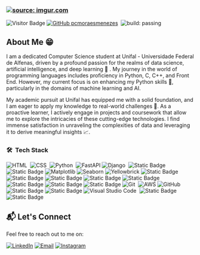### <a href="https://imgur.com/tCl4wLY"><img src="https://i.imgur.com/tCl4wLY.png" title="source: imgur.com" /></a>

![Visitor Badge](https://api.visitorbadge.io/api/VisitorHit?user=pcmoraesmenezes&repo=README&countColor=%230051AB&style=flat&label=Visitors)
[![GitHub pcmoraesmenezes](https://img.shields.io/github/followers/AbhishekSinghDhadwal?label=follow&style=social)](https://github.com/pcmoraesmenezes)&nbsp;
![build: passing](https://img.shields.io/badge/build-passing-success)

## About Me 😁

I am a dedicated Computer Science student at Unifal - Universidade Federal de Alfenas, driven by a profound passion for the realms of data science, artificial intelligence, and deep learning 🤖 . My journey in the world of programming languages includes proficiency in Python, C, C++, and Front End. However, my current focus is on enhancing my Python skills 🚀, particularly in the domains of machine learning and AI.

My academic pursuit at Unifal has equipped me with a solid foundation, and I am eager to apply my knowledge to real-world challenges 🎯. As a proactive learner, I actively engage in projects and coursework that allow me to explore the intricacies of these cutting-edge technologies. I find immense satisfaction in unraveling the complexities of data and leveraging it to derive meaningful insights 📈.


### 🛠 &nbsp;Tech Stack

![HTML](https://img.shields.io/badge/-HTML-05122A?style=flat&logo=HTML5)&nbsp;
![CSS](https://img.shields.io/badge/-CSS-05122A?style=flat&logo=CSS3&logoColor=1572B6)&nbsp;
![Python](https://img.shields.io/badge/-Python-05122A?style=flat&logo=python)&nbsp;
![FastAPI](https://img.shields.io/badge/-FastAPI-05122A?style=flat&logo=fastapi)
![Django](https://img.shields.io/badge/-Django-05122A?style=flat&logo=django&logoColor=092E20)&nbsp;
![Static Badge](https://img.shields.io/badge/Numpy-05122A?style=flat&logo=numpy&logoColor=blue)
![Static Badge](https://img.shields.io/badge/Pandas-05122A?style=flat&logo=pandas&logoColor=blue)
![Matplotlib](https://custom-icon-badges.demolab.com/badge/Matplotlib-05122A.svg?logo=matplotlib_icons)
![Seaborn](https://custom-icon-badges.demolab.com/badge/Seaborn-05122A.svg?logo=downloadasdasdasdasd)
![Yellowbrick](https://custom-icon-badges.demolab.com/badge/Yellowbrick-05122A.svg?logo=downloadasdasdxxzc)
![Static Badge](https://img.shields.io/badge/Scikit%20Learn-05122A?style=flat&logo=scikitlearn&logoColor=Orange)
![Static Badge](https://img.shields.io/badge/-Pytorch-05122A?style=flat&logo=Pytorch)
![Static Badge](https://img.shields.io/badge/MySQL-05122A?style=flat&logo=mysql&logoColor=blue)
![Static Badge](https://img.shields.io/badge/PostgreSQL-05122A?style=flat&logo=postgresql&logoColor=blue)
![Static Badge](https://img.shields.io/badge/SQLite-05122A?style=flat&logo=sqlite&logoColor=blue)
![Static Badge](https://img.shields.io/badge/MongoDB-05122A?style=flat&logo=mongodb&logoColor=green)
![Static Badge](https://img.shields.io/badge/Redis-05122A?style=flat&logo=redis&logoColor=red)
![Static Badge](https://img.shields.io/badge/CouchDB-05122A?style=plastic&logo=apachecouchdb&logoColor=red)
![Git](https://img.shields.io/badge/-Git-05122A?style=flat&logo=git)&nbsp;
![AWS](https://custom-icon-badges.demolab.com/badge/AWS-05122A?logo=askdmapsdoamsdka&logoColor=white)
![GitHub](https://img.shields.io/badge/-GitHub-05122A?style=flat&logo=github)&nbsp;
![Static Badge](https://img.shields.io/badge/Jupyter%20Notebook-05122A?logo=jupyter&logoColor=oragen)
![Static Badge](https://img.shields.io/badge/Google%20Colab-05122A?logo=googlecolab&logoColor=oragen)
![Visual Studio Code](https://img.shields.io/badge/-Visual%20Studio%20Code-05122A?style=flat&logo=visual-studio-code&logoColor=007ACC)&nbsp;
![Static Badge](https://img.shields.io/badge/Linux-05122A?logo=linux&logoColor=blue)
![Static Badge](https://img.shields.io/badge/Windows-05122A?logo=windows&logoColor=blue)


## 📬 Let's Connect

Feel free to reach out to me on:

[![LinkedIn](https://img.shields.io/badge/LinkedIn-0077B5?style=for-the-badge&logo=linkedin&logoColor=white)](https://www.linkedin.com/in/paulo-césar-moraes-04181b247/)
[![Email](https://img.shields.io/badge/Email-D14836?style=for-the-badge&logo=gmail&logoColor=white)](mailto:paulo.moraes@sou.unifal-mg.edu.br)
[![Instagram](https://img.shields.io/badge/Instagram-E4405F?style=for-the-badge&logo=instagram&logoColor=white)](https://www.instagram.com/pcmoraesmenezes/)

